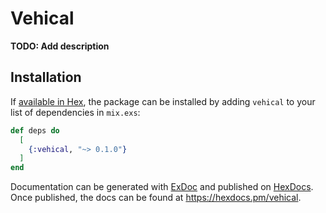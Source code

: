 # Vehical

**TODO: Add description**

## Installation

If [available in Hex](https://hex.pm/docs/publish), the package can be installed
by adding `vehical` to your list of dependencies in `mix.exs`:

```elixir
def deps do
  [
    {:vehical, "~> 0.1.0"}
  ]
end
```

Documentation can be generated with [ExDoc](https://github.com/elixir-lang/ex_doc)
and published on [HexDocs](https://hexdocs.pm). Once published, the docs can
be found at <https://hexdocs.pm/vehical>.

